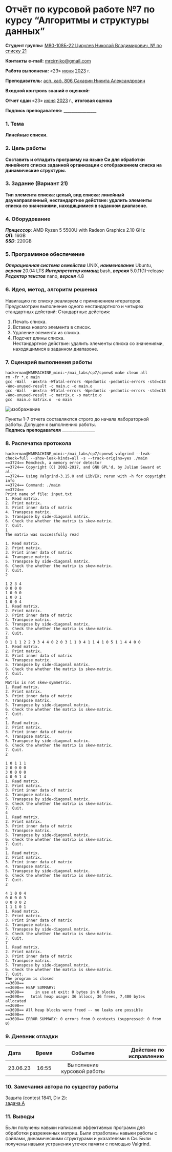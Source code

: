 

# Отчёт по курсовой работе №7 по курсу “Алгоритмы и структуры данных”

<b>Студент группы:</b> <ins>М80-108Б-22 Цирулев Николай Владимирович, № по списку 21</ins> 

<b>Контакты e-mail:</b> <ins>mrcirniko@gmail.com</ins>

<b>Работа выполнена:</b> «23» <ins>июня</ins> <ins>2023</ins> г.

<b>Преподаватель:</b> <ins>асп. каф. 806 Сахарин Никита Александрович</ins>

<b>Входной контроль знаний с оценкой:</b> <ins> </ins>

<b>Отчет сдан</b> «23» <ins>июня</ins> <ins>2023</ins> г., <b>итоговая оценка</b> <ins> </ins>

<b>Подпись преподавателя:</b> ________________

### 1. Тема
__Линейные списки.__

### 2. Цель работы
__Составить и отладить программу на языке Си для обработки линейного списка заданной организации с отображением
списка на динамические структуры.__

### 3. Задание (Вариант 21)
__Тип элемента списка: целый, вид списка: линейный двунаправленный, нестандартное действие: удалить элементы списка со значениями, находящимися в заданном диапазоне.__ 

### 4. Оборудование
___Прицессор___: AMD Ryzen 5 5500U with Radeon Graphics 2.10 GHz \
___ОП___: 16GB \
___SSD___: 220GB

### 5. Программное обеспечение
___Операционная система семейства___ UNIX, ___наименование___ Ubuntu, ___версия___  20.04 LTS
___Интерпретатор команд___ bash, ___версия___ 5.0.11(1)-release
___Редактор текстов___ nano, ___версия___ 4.8

### 6. Идея, метод, алгоритм решения
Навигацию по списку реализуем с применением итераторов. Предусмотрим выполнение одного нестандартного и четырех стандартных действий:
Стандартные действия:  
1. Печать списка.  
2. Вставка нового элемента в список.  
3. Удаление элемента из списка.  
4. Подсчет длины списка.  
Нестандартное действие: удалить элементы списка со значениями, находящимися в заданном диапазоне.  
### 7. Сценарий выполнения работы
```
hackerman@WARMACHINE_mini:~/mai_labs/cp7/cpnew$ make clean all
rm -fr *.o main
gcc -Wall  -Wextra -Wfatal-errors -Wpedantic -pedantic-errors -std=c18 -Wno-unused-result -c main.c -o main.o
gcc -Wall  -Wextra -Wfatal-errors -Wpedantic -pedantic-errors -std=c18 -Wno-unused-result -c matrix.c -o matrix.o
gcc  main.o matrix.o  -o main
```
![изображение](https://github.com/mai-806-1st-year/fundamentals-of-computer-science-NikolayTsirulev/assets/86667038/a0e56e9b-ac44-47cf-b9d5-25b0d52bd6e7)


Пункты 1-7 отчета составляются строго до начала лабораторной работы.
Допущен к выполнению работы.  
<b>Подпись преподавателя</b> ________________

### 8. Распечатка протокола
 ```
hackerman@WARMACHINE_mini:~/mai_labs/cp7/cpnew$ valgrind --leak-check=full --show-leak-kinds=all -s --track-origins=yes ./main
==3724== Memcheck, a memory error detector
==3724== Copyright (C) 2002-2017, and GNU GPL'd, by Julian Seward et al.
==3724== Using Valgrind-3.15.0 and LibVEX; rerun with -h for copyright info
==3724== Command: ./main
==3724==
Print name of file: input.txt
1. Read matrix.
2. Print matrix.
3. Print inner data of matrix
4. Transpose matrix.
5. Transpose by side-diagonal matrix.
6. Check the whether the matrix is skew-matrix.
7. Quit.
1
The matrix was successfully read

1. Read matrix.
2. Print matrix.
3. Print inner data of matrix
4. Transpose matrix.
5. Transpose by side-diagonal matrix.
6. Check the whether the matrix is skew-matrix.
7. Quit.
2

1 2 3 4
0 0 0 0
1 0 0 0
1 0 0 1
1 0 0 4
1. Read matrix.
2. Print matrix.
3. Print inner data of matrix
4. Transpose matrix.
5. Transpose by side-diagonal matrix.
6. Check the whether the matrix is skew-matrix.
7. Quit.
3
0 1 1 1 2 2 3 3 4 4 0 2 0 3 1 1 0 4 1 1 4 1 0 5 1 1 4 4 0 0
1. Read matrix.
2. Print matrix.
3. Print inner data of matrix
4. Transpose matrix.
5. Transpose by side-diagonal matrix.
6. Check the whether the matrix is skew-matrix.
7. Quit.
6
Matrix is not skew-symmetric.
1. Read matrix.
2. Print matrix.
3. Print inner data of matrix
4. Transpose matrix.
5. Transpose by side-diagonal matrix.
6. Check the whether the matrix is skew-matrix.
7. Quit.
4
1. Read matrix.
2. Print matrix.
3. Print inner data of matrix
4. Transpose matrix.
5. Transpose by side-diagonal matrix.
6. Check the whether the matrix is skew-matrix.
7. Quit.
2

1 0 1 1 1
2 0 0 0 0
3 0 0 0 0
4 0 0 1 4
1. Read matrix.
2. Print matrix.
3. Print inner data of matrix
4. Transpose matrix.
5. Transpose by side-diagonal matrix.
6. Check the whether the matrix is skew-matrix.
7. Quit.
4
1. Read matrix.
2. Print matrix.
3. Print inner data of matrix
4. Transpose matrix.
5. Transpose by side-diagonal matrix.
6. Check the whether the matrix is skew-matrix.
7. Quit.
5
1. Read matrix.
2. Print matrix.
3. Print inner data of matrix
4. Transpose matrix.
5. Transpose by side-diagonal matrix.
6. Check the whether the matrix is skew-matrix.
7. Quit.
2

4 1 0 0 4
0 0 0 0 3
0 0 0 0 2
1 1 1 0 1
1. Read matrix.
2. Print matrix.
3. Print inner data of matrix
4. Transpose matrix.
5. Transpose by side-diagonal matrix.
6. Check the whether the matrix is skew-matrix.
7. Quit.
7
1. Read matrix.
2. Print matrix.
3. Print inner data of matrix
4. Transpose matrix.
5. Transpose by side-diagonal matrix.
6. Check the whether the matrix is skew-matrix.
7. Quit.
The program is closed
==3698==
==3698== HEAP SUMMARY:
==3698==     in use at exit: 0 bytes in 0 blocks
==3698==   total heap usage: 36 allocs, 36 frees, 7,400 bytes allocated
==3698==
==3698== All heap blocks were freed -- no leaks are possible
==3698==
==3698== ERROR SUMMARY: 0 errors from 0 contexts (suppressed: 0 from 0)
 ```

### 9. Дневник отладки

|  Дата    | Время | Событие  | Действие по исправлению |
|:------------- |:---------------:|:---------------:| -------------:|
| 23.06.23 | 16:55 | Выполнение курсовой работы | |

### 10. Замечания автора по существу работы
Защита (contest 1841, Div 2):  
[задача A](https://codeforces.com/contest/1841/submission/209398915)  


### 11. Выводы
Были получены навыки написания эффективных программ для обработки разреженных матриц. Были отработаны навыки работы с файлами, динамическими структурами и указателями в Си. Были получены навыки устранения утечек памяти с помощью Valgrind.

